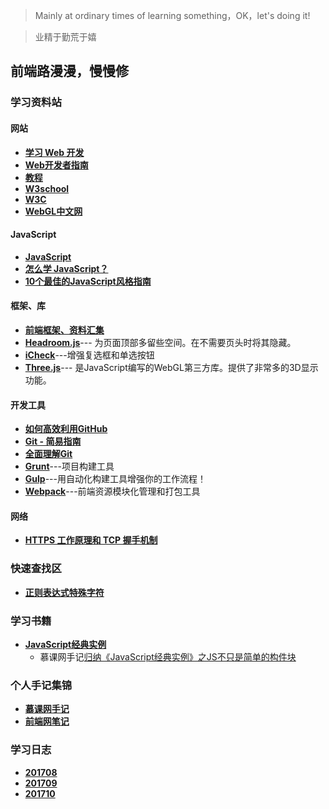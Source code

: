 
> Mainly at ordinary times of learning something，OK，let's doing it! 

> 业精于勤荒于嬉

## 前端路漫漫，慢慢修

### 学习资料站

#### 网站
* **[学习 Web 开发](https://developer.mozilla.org/zh-CN/docs/Learn)**
* **[Web开发者指南](https://developer.mozilla.org/zh-CN/docs/Web/Guide)**
* **[教程](https://developer.mozilla.org/zh-CN/docs/Web/Tutorials)**
* **[W3school](http://www.w3school.com.cn/)**
* **[W3C](https://www.w3.org/)**
* **[WebGL中文网](http://www.hewebgl.com/)**

#### JavaScript
* **[JavaScript](https://developer.mozilla.org/zh-CN/docs/Web/JavaScript)**
* **[怎么学 JavaScript？](http://mp.weixin.qq.com/s?__biz=MzAxODE2MjM1MA==&mid=2651552568&idx=1&sn=2c85a858b0a28d1c256354312f535f13&chksm=8025acf9b75225efea70a70b3d753bd53ec596f2d90371d960d5643e8c5946cea79f355c7513&mpshare=1&scene=23&srcid=0906yyeOcwhCqvE1DrkomSbR#rd)**
* **[10个最佳的JavaScript风格指南](http://www.jianshu.com/p/72e318848de8)**

#### 框架、库
* **[前端框架、资料汇集](http://www.bootcss.com/)**
* **[Headroom.js](http://www.bootcss.com/p/headroom.js/)**--- 为页面顶部多留些空间。在不需要页头时将其隐藏。
* **[iCheck](http://www.bootcss.com/p/icheck/)**---增强复选框和单选按钮
* **[Three.js](http://www.hewebgl.com/article/articledir/1)**--- 是JavaScript编写的WebGL第三方库。提供了非常多的3D显示功能。

#### 开发工具
* **[如何高效利用GitHub](http://www.yangzhiping.com/tech/github.html)**
* **[Git - 简易指南](http://www.bootcss.com/p/git-guide/)**
* **[全面理解Git](https://zhuanlan.zhihu.com/p/24081900)**
* **[Grunt](https://gruntjs.com/)**---项目构建工具
* **[Gulp](http://www.gulpjs.com.cn/)**---用自动化构建工具增强你的工作流程！
* **[Webpack](https://webpack.bootcss.com/)**---前端资源模块化管理和打包工具

#### 网络
* **[HTTPS 工作原理和 TCP 握手机制](http://blog.jobbole.com/105633/)**

### 快速查找区

* **[正则表达式特殊字符](https://github.com/yizhehu/learninglog/wiki/JavaScript经典实例#regexp)**

### 学习书籍

* **[JavaScript经典实例](https://github.com/yizhehu/learninglog/wiki/JavaScript经典实例)**
    * 慕课网手记[归纳《JavaScript经典实例》之JS不只是简单的构件块](http://www.imooc.com/article/20555)

### 个人手记集锦

* **[慕课网手记](http://www.imooc.com/u/3120512/articles)**
* **[前端网笔记](http://www.qdfuns.com/house/32286/note)**

### 学习日志
* **[201708](https://github.com/yizhehu/learninglog/wiki/201708)**
* **[201709](https://github.com/yizhehu/learninglog/wiki/201709)**
* **[201710](https://github.com/yizhehu/learninglog/wiki/201710)**


